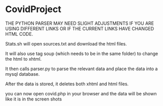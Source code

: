 # CovidProject

THE PYTHON PARSER MAY NEED SLIGHT ADJUSTMENTS IF YOU ARE USING DIFFERENT LINKS OR IF THE CURRENT LINKS HAVE CHANGED HTML CODE.

Stats.sh will open sources.txt and download the html files.

It will also use tag soup (which needs to be in the same folder) to change the html to xhtml.

It then calls parser.py to parse the relevant data and place the data into a mysql database.

After the data is stored, it deletes both xhtml and html files.

you can now open covid.php in your browser and the data will be shown like it is in the screen shots
